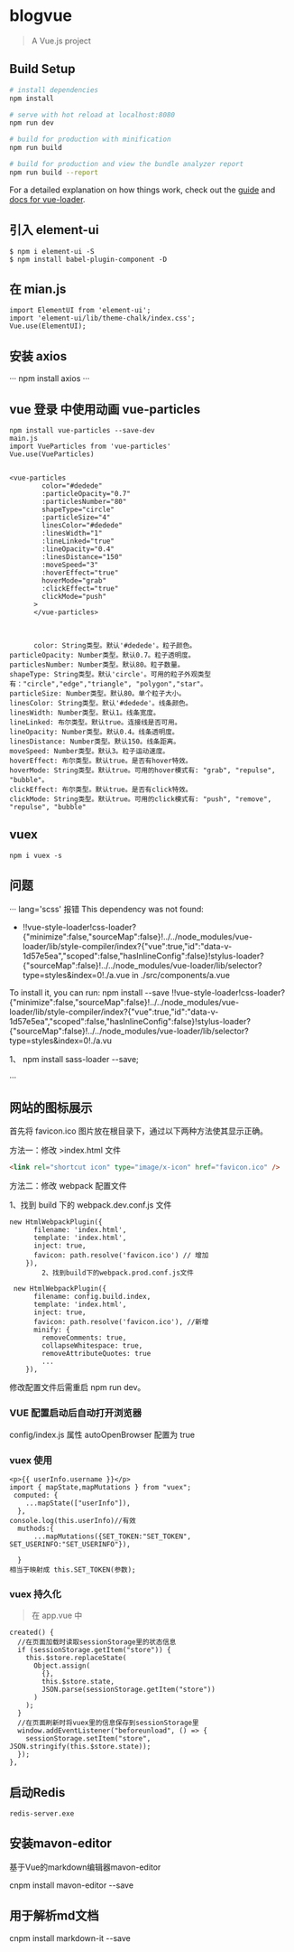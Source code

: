 # blogvue

> A Vue.js project

## Build Setup

```bash
# install dependencies
npm install

# serve with hot reload at localhost:8080
npm run dev

# build for production with minification
npm run build

# build for production and view the bundle analyzer report
npm run build --report
```

For a detailed explanation on how things work, check out the [guide](http://vuejs-templates.github.io/webpack/) and [docs for vue-loader](http://vuejs.github.io/vue-loader).

## 引入 element-ui

```
$ npm i element-ui -S
$ npm install babel-plugin-component -D

```

## 在 mian.js

```
import ElementUI from 'element-ui';
import 'element-ui/lib/theme-chalk/index.css';
Vue.use(ElementUI);
```

## 安装 axios

···
npm install axios
···

## vue 登录 中使用动画 vue-particles

```
npm install vue-particles --save-dev
main.js
import VueParticles from 'vue-particles'
Vue.use(VueParticles)


<vue-particles
        color="#dedede"
        :particleOpacity="0.7"
        :particlesNumber="80"
        shapeType="circle"
        :particleSize="4"
        linesColor="#dedede"
        :linesWidth="1"
        :lineLinked="true"
        :lineOpacity="0.4"
        :linesDistance="150"
        :moveSpeed="3"
        :hoverEffect="true"
        hoverMode="grab"
        :clickEffect="true"
        clickMode="push"
      >
      </vue-particles>



      color: String类型。默认'#dedede'。粒子颜色。
particleOpacity: Number类型。默认0.7。粒子透明度。
particlesNumber: Number类型。默认80。粒子数量。
shapeType: String类型。默认'circle'。可用的粒子外观类型有："circle","edge","triangle", "polygon","star"。
particleSize: Number类型。默认80。单个粒子大小。
linesColor: String类型。默认'#dedede'。线条颜色。
linesWidth: Number类型。默认1。线条宽度。
lineLinked: 布尔类型。默认true。连接线是否可用。
lineOpacity: Number类型。默认0.4。线条透明度。
linesDistance: Number类型。默认150。线条距离。
moveSpeed: Number类型。默认3。粒子运动速度。
hoverEffect: 布尔类型。默认true。是否有hover特效。
hoverMode: String类型。默认true。可用的hover模式有: "grab", "repulse", "bubble"。
clickEffect: 布尔类型。默认true。是否有click特效。
clickMode: String类型。默认true。可用的click模式有: "push", "remove", "repulse", "bubble"
```

## vuex

```
npm i vuex -s
```

## 问题

···
lang='scss' 报错
This dependency was not found:

- !!vue-style-loader!css-loader?{"minimize":false,"sourceMap":false}!../../node_modules/vue-loader/lib/style-compiler/index?{"vue":true,"id":"data-v-1d57e5ea","scoped":false,"hasInlineConfig":false}!stylus-loader?{"sourceMap":false}!../../node_modules/vue-loader/lib/selector?type=styles&index=0!./a.vue in ./src/components/a.vue

To install it, you can run: npm install --save !!vue-style-loader!css-loader?{"minimize":false,"sourceMap":false}!../../node_modules/vue-loader/lib/style-compiler/index?{"vue":true,"id":"data-v-1d57e5ea","scoped":false,"hasInlineConfig":false}!stylus-loader?{"sourceMap":false}!../../node_modules/vue-loader/lib/selector?type=styles&index=0!./a.vu

1、
npm install sass-loader --save;

···

## 网站的图标展示

首先将 favicon.ico 图片放在根目录下，通过以下两种方法使其显示正确。

方法一：修改 >index.html 文件

```html
<link rel="shortcut icon" type="image/x-icon" href="favicon.ico" />
```

方法二：修改 webpack 配置文件

1、找到 build 下的 webpack.dev.conf.js 文件

```
new HtmlWebpackPlugin({
      filename: 'index.html',
      template: 'index.html',
      inject: true,
      favicon: path.resolve('favicon.ico') // 增加
    }),
        2、找到build下的webpack.prod.conf.js文件

 new HtmlWebpackPlugin({
      filename: config.build.index,
      template: 'index.html',
      inject: true,
      favicon: path.resolve('favicon.ico'), //新增
      minify: {
        removeComments: true,
        collapseWhitespace: true,
        removeAttributeQuotes: true
        ...
    }),

```

修改配置文件后需重启 npm run dev。

### VUE 配置启动后自动打开浏览器

config/index.js 属性 autoOpenBrowser 配置为 true

### vuex 使用

```
<p>{{ userInfo.username }}</p>
import { mapState,mapMutations } from "vuex";
 computed: {
    ...mapState(["userInfo"]),
  },
console.log(this.userInfo)//有效
  muthods:{
      ...mapMutations({SET_TOKEN:"SET_TOKEN", SET_USERINFO:"SET_USERINFO"}),

  }
相当于映射成 this.SET_TOKEN(参数);
```
### vuex 持久化

> 在 app.vue 中
```
created() {
  //在页面加载时读取sessionStorage里的状态信息
  if (sessionStorage.getItem("store")) {
    this.$store.replaceState(
      Object.assign(
        {},
        this.$store.state,
        JSON.parse(sessionStorage.getItem("store"))
      )
    );
  }
  //在页面刷新时将vuex里的信息保存到sessionStorage里
  window.addEventListener("beforeunload", () => {
    sessionStorage.setItem("store", JSON.stringify(this.$store.state));
  });
},

```

## 启动Redis
```
redis-server.exe
```
## 安装mavon-editor
基于Vue的markdown编辑器mavon-editor

cnpm install mavon-editor --save
## 用于解析md文档
cnpm install markdown-it --save
